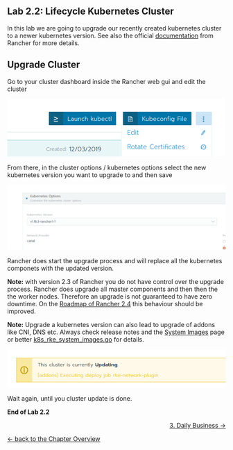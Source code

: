 ## Lab 2.2: Lifecycle Kubernetes Cluster

In this lab we are going to upgrade our recently created kubernetes cluster to a newer kubernetes version. See also the official [documentation](https://rancher.com/docs/rancher/v2.x/en/cluster-admin/upgrading-kubernetes/) from Rancher for more details.

## Upgrade Cluster

Go to your cluster dashboard inside the Rancher web gui and edit the cluster

![Edit Cluster](../resources/images/editcluster.png)

From there, in the cluster options / kubernetes options select the new kubernetes version you want to upgrade to and then save

![Edit Cluster](../resources/images/changeclusterversion.png)

Rancher does start the upgrade process and will replace all the kubernetes componets with the updated version.

**Note:** with version 2.3 of Rancher you do not have control over the upgrade process. Rancher does upgrade all master components and then then the the worker nodes. Therefore an upgrade is not guaranteed to have zero downtime. On the [Roadmap of Rancher 2.4](https://github.com/rancher/rancher/wiki/Rancher-2.4) this behaviour should be improved.

**Note:** Upgrade a kubernetes version can also lead to upgrade of addons like CNI, DNS etc. Always check release notes and the [System Images](https://rancher.com/docs/rke/latest/en/config-options/system-images/) page or better [k8s_rke_system_images.go](https://github.com/rancher/kontainer-driver-metadata/blob/master/rke/k8s_rke_system_images.go) for details.


![Cluster updating](../resources/images/waitclusterupdate.png)


Wait again, until you cluster update is done.



**End of Lab 2.2**

<p width="100px" align="right"><a href="30_dailybusiness.md"> 3. Daily Business →</a></p>

[← back to the Chapter Overview](10_rancher.md)

